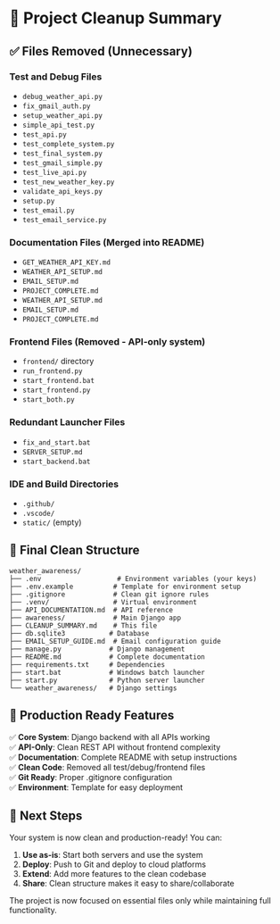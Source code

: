 # 🧹 Project Cleanup Summary

## ✅ Files Removed (Unnecessary)

### Test and Debug Files
- `debug_weather_api.py`
- `fix_gmail_auth.py`
- `setup_weather_api.py`
- `simple_api_test.py`
- `test_api.py`
- `test_complete_system.py`
- `test_final_system.py`
- `test_gmail_simple.py`
- `test_live_api.py`
- `test_new_weather_key.py`
- `validate_api_keys.py`
- `setup.py`
- `test_email.py`
- `test_email_service.py`

### Documentation Files (Merged into README)
- `GET_WEATHER_API_KEY.md`
- `WEATHER_API_SETUP.md`
- `EMAIL_SETUP.md`
- `PROJECT_COMPLETE.md`
- `WEATHER_API_SETUP.md`
- `EMAIL_SETUP.md`
- `PROJECT_COMPLETE.md`

### Frontend Files (Removed - API-only system)
- `frontend/` directory
- `run_frontend.py`
- `start_frontend.bat`
- `start_frontend.py`
- `start_both.py`

### Redundant Launcher Files
- `fix_and_start.bat`
- `SERVER_SETUP.md`
- `start_backend.bat`

### IDE and Build Directories
- `.github/`
- `.vscode/`
- `static/` (empty)

## 📁 Final Clean Structure

```
weather_awareness/
├── .env                   # Environment variables (your keys)
├── .env.example          # Template for environment setup
├── .gitignore            # Clean git ignore rules
├── .venv/                # Virtual environment
├── API_DOCUMENTATION.md  # API reference
├── awareness/            # Main Django app
├── CLEANUP_SUMMARY.md    # This file
├── db.sqlite3           # Database
├── EMAIL_SETUP_GUIDE.md  # Email configuration guide
├── manage.py            # Django management
├── README.md            # Complete documentation
├── requirements.txt     # Dependencies
├── start.bat            # Windows batch launcher
├── start.py             # Python server launcher
└── weather_awareness/   # Django settings
```

## 🎯 Production Ready Features

✅ **Core System**: Django backend with all APIs working  
✅ **API-Only**: Clean REST API without frontend complexity  
✅ **Documentation**: Complete README with setup instructions  
✅ **Clean Code**: Removed all test/debug/frontend files  
✅ **Git Ready**: Proper .gitignore configuration  
✅ **Environment**: Template for easy deployment  

## 🚀 Next Steps

Your system is now clean and production-ready! You can:

1. **Use as-is**: Start both servers and use the system
2. **Deploy**: Push to Git and deploy to cloud platforms
3. **Extend**: Add more features to the clean codebase
4. **Share**: Clean structure makes it easy to share/collaborate

The project is now focused on essential files only while maintaining full functionality.
